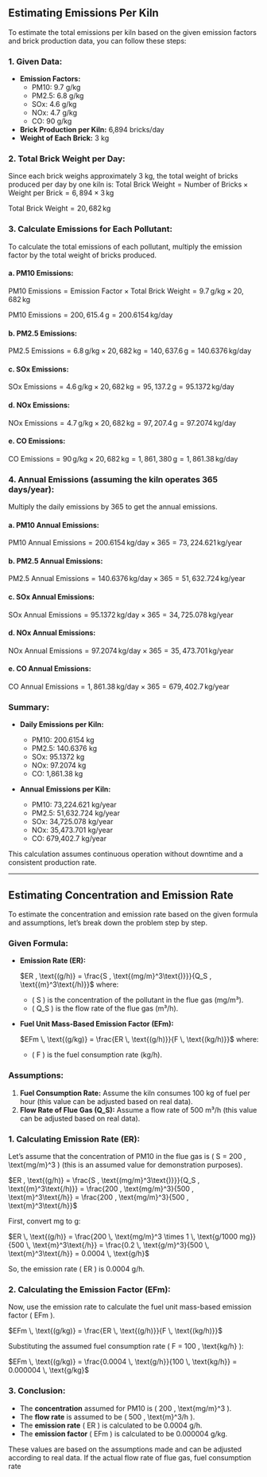 
## Estimating Emissions Per Kiln

To estimate the total emissions per kiln based on the given emission factors and brick production data, you can follow these steps:

### 1. Given Data:
   - **Emission Factors:**
     - PM10: 9.7 g/kg
     - PM2.5: 6.8 g/kg
     - SOx: 4.6 g/kg
     - NOx: 4.7 g/kg
     - CO: 90 g/kg
   - **Brick Production per Kiln:** 6,894 bricks/day
   - **Weight of Each Brick:** 3 kg

### 2. Total Brick Weight per Day:
Since each brick weighs approximately 3 kg, the total weight of bricks produced per day by one kiln is:
   $\text{Total Brick Weight} = \text{Number of Bricks} \times \text{Weight per Brick} = 6,894 \times 3 \, \text{kg}$

   $\text{Total Brick Weight} = 20,682 \, \text{kg}$

### 3. Calculate Emissions for Each Pollutant:
To calculate the total emissions of each pollutant, multiply the emission factor by the total weight of bricks produced.

#### a. PM10 Emissions:

$\text{PM10 Emissions} = \text{Emission Factor} \times \text{Total Brick Weight} = 9.7 \, \text{g/kg} \times 20,682 \, \text{kg}$

$\text{PM10 Emissions} = 200,615.4 \, \text{g} = 200.6154 \, \text{kg/day}$

#### b. PM2.5 Emissions:

$\text{PM2.5 Emissions} = 6.8 \, \text{g/kg} \times 20,682 \, \text{kg} = 140,637.6 \, \text{g} = 140.6376 \, \text{kg/day}$

#### c. SOx Emissions:

$\text{SOx Emissions} = 4.6 \, \text{g/kg} \times 20,682 \, \text{kg} = 95,137.2 \, \text{g} = 95.1372 \, \text{kg/day}$

#### d. NOx Emissions:

$\text{NOx Emissions} = 4.7 \, \text{g/kg} \times 20,682 \, \text{kg} = 97,207.4 \, \text{g} = 97.2074 \, \text{kg/day}$

#### e. CO Emissions:

$\text{CO Emissions} = 90 \, \text{g/kg} \times 20,682 \, \text{kg} = 1,861,380 \, \text{g} = 1,861.38 \, \text{kg/day}$

### 4. Annual Emissions (assuming the kiln operates 365 days/year):
Multiply the daily emissions by 365 to get the annual emissions.

#### a. PM10 Annual Emissions:

$\text{PM10 Annual Emissions} = 200.6154 \, \text{kg/day} \times 365 = 73,224.621 \, \text{kg/year}$

#### b. PM2.5 Annual Emissions:

$\text{PM2.5 Annual Emissions} = 140.6376 \, \text{kg/day} \times 365 = 51,632.724 \, \text{kg/year}$

#### c. SOx Annual Emissions:

$\text{SOx Annual Emissions} = 95.1372 \, \text{kg/day} \times 365 = 34,725.078 \, \text{kg/year}$

#### d. NOx Annual Emissions:

$\text{NOx Annual Emissions} = 97.2074 \, \text{kg/day} \times 365 = 35,473.701 \, \text{kg/year}$

#### e. CO Annual Emissions:

$\text{CO Annual Emissions} = 1,861.38 \, \text{kg/day} \times 365 = 679,402.7 \, \text{kg/year}$

### Summary:
- **Daily Emissions per Kiln:**
  - PM10: 200.6154 kg
  - PM2.5: 140.6376 kg
  - SOx: 95.1372 kg
  - NOx: 97.2074 kg
  - CO: 1,861.38 kg

- **Annual Emissions per Kiln:**
  - PM10: 73,224.621 kg/year
  - PM2.5: 51,632.724 kg/year
  - SOx: 34,725.078 kg/year
  - NOx: 35,473.701 kg/year
  - CO: 679,402.7 kg/year

This calculation assumes continuous operation without downtime and a consistent production rate.

---

## Estimating Concentration and Emission Rate

To estimate the concentration and emission rate based on the given formula and assumptions, let’s break down the problem step by step.

### Given Formula:
- **Emission Rate (ER):**
  
  $ER \, \text{(g/h)} = \frac{S \, \text{(mg/m}^3\text{)}}}{Q_S \, \text{(m}^3\text{/h)}}$
  where:
  - \( S \) is the concentration of the pollutant in the flue gas (mg/m³).
  - \( Q_S \) is the flow rate of the flue gas (m³/h).

- **Fuel Unit Mass-Based Emission Factor (EFm):**
  
  $EFm \, \text{(g/kg)} = \frac{ER \, \text{(g/h)}}{F \, \text{(kg/h)}}$
  where:
  - \( F \) is the fuel consumption rate (kg/h).

### Assumptions:
1. **Fuel Consumption Rate:** Assume the kiln consumes 100 kg of fuel per hour (this value can be adjusted based on real data).
2. **Flow Rate of Flue Gas (Q_S):** Assume a flow rate of 500 m³/h (this value can be adjusted based on real data).

### 1. Calculating Emission Rate (ER):

Let’s assume that the concentration of PM10 in the flue gas is \( S = 200 \, \text{mg/m}^3 \) (this is an assumed value for demonstration purposes).

$ER \, \text{(g/h)} = \frac{S \, \text{(mg/m}^3\text{)}}}{Q_S \, \text{(m}^3\text{/h)}} = \frac{200 \, \text{mg/m}^3}{500 \, \text{m}^3\text{/h}} = \frac{200 \, \text{mg/m}^3}{500 \, \text{m}^3\text{/h}}$

First, convert mg to g:

$ER \, \text{(g/h)} = \frac{200 \, \text{mg/m}^3 \times 1 \, \text{g/1000 mg}}{500 \, \text{m}^3\text{/h}} = \frac{0.2 \, \text{g/m}^3}{500 \, \text{m}^3\text{/h}} = 0.0004 \, \text{g/h}$

So, the emission rate \( ER \) is 0.0004 g/h.

### 2. Calculating the Emission Factor (EFm):

Now, use the emission rate to calculate the fuel unit mass-based emission factor \( EFm \).

$EFm \, \text{(g/kg)} = \frac{ER \, \text{(g/h)}}{F \, \text{(kg/h)}}$

Substituting the assumed fuel consumption rate \( F = 100 \, \text{kg/h} \):

$EFm \, \text{(g/kg)} = \frac{0.0004 \, \text{g/h}}{100 \, \text{kg/h}} = 0.000004 \, \text{g/kg}$

### 3. Conclusion:

- The **concentration** assumed for PM10 is \( 200 \, \text{mg/m}^3 \).
- The **flow rate** is assumed to be \( 500 \, \text{m}^3/h \).
- The **emission rate** \( ER \) is calculated to be 0.0004 g/h.
- The **emission factor** \( EFm \) is calculated to be 0.000004 g/kg.

These values are based on the assumptions made and can be adjusted according to real data. If the actual flow rate of flue gas, fuel consumption rate
